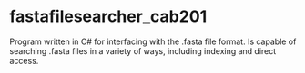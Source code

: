 # fastafilesearcher_cab201
 Program written in C# for interfacing with the .fasta file format. Is capable of searching .fasta files in a variety of ways, including indexing and direct access.
